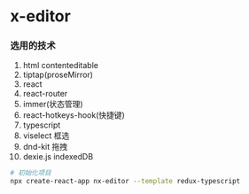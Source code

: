# x-editor

### 选用的技术

1. html contenteditable
2. tiptap(proseMirror)
3. react
4. react-router
5. immer(状态管理)
6. react-hotkeys-hook(快捷键)
7. typescript
8. viselect 框选
9. dnd-kit 拖拽
10. dexie.js indexedDB

```bash
# 初始化项目
npx create-react-app nx-editor --template redux-typescript
```
